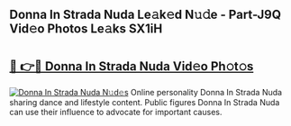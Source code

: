 ## Donna In Strada Nuda Le𝚊k𝚎d N𝚞𝚍e - Part-J9Q Vid𝚎o Photos Le𝚊ks SX1iH

# <h2><a href="http://fbfrl9.evod.top/?m=Donna+In+Strada+Nuda">🔗 👉🔴 Donna In Strada Nuda Vid𝚎o Ph𝚘t𝚘s</a></h2>

[![Donna In Strada Nuda N𝚞d𝚎s](https://i.imgur.com/8V9OHl7.gif)](http://fbfrl9.evod.top/?m=Donna+In+Strada+Nuda)
Online personality Donna In Strada Nuda sharing dance and lifestyle content. Public figures Donna In Strada Nuda can use their influence to advocate for important causes. 
